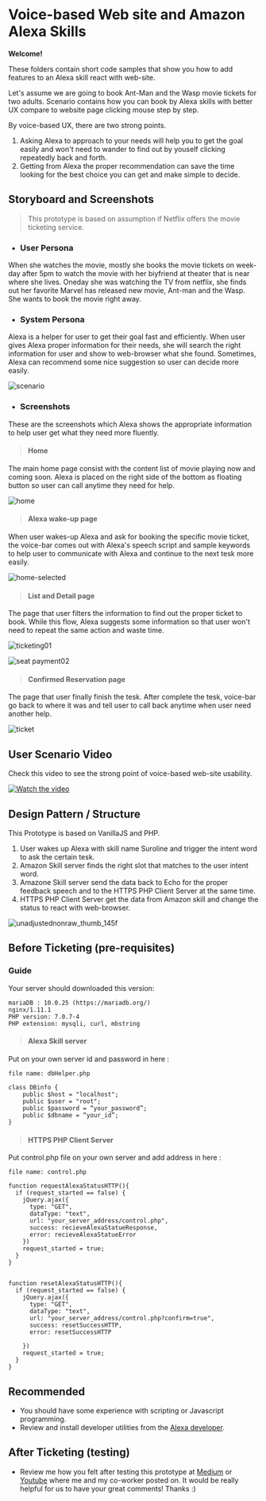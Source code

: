 # Voice-based Web site and Amazon Alexa Skills

**Welcome!**

These folders contain short code samples that show you how to add features to an Alexa skill react with web-site. 

Let's assume we are going to book Ant-Man and the Wasp movie tickets for two adults. 
Scenario contains how you can book by Alexa skills with better UX compare to website page clicking mouse step by step.  

By voice-based UX, there are two strong points.

1. Asking Alexa to approach to your needs will help you to get the goal easily and won't need to wander to find out by youself clicking repeatedly back and forth.
2. Getting from Alexa the proper recommendation can save the time looking for the best choice you can get and make simple to decide.


## Storyboard and Screenshots

>This prototype is based on assumption if Netflix offers the movie ticketing service.

* <h3>User Persona</h3>

When she watches the movie, mostly she books the movie tickets on week-day after 5pm to watch the movie with her biyfriend at theater that is near where she lives. Oneday she was watching the TV from netflix, she finds out her favorite Marvel has released new movie, Ant-man and the Wasp. She wants to book the movie right away.

* <h3>System Persona</h3>

Alexa is a helper for user to get their goal fast and efficiently. When user gives Alexa proper information for their needs, she will search the right information for user and show to web-browser what she found. Sometimes, Alexa can recommend some nice suggestion so user can decide more easily. 

![scenario](https://user-images.githubusercontent.com/37642778/49683833-8daf7400-fb0e-11e8-9d7b-246c3f54c1f1.jpg)

* <h3>Screenshots</h3>

These are the screenshots which Alexa shows the appropriate information to help user get what they need more fluently.

> <h4>Home</h4>

The main home page consist with the content list of movie playing now and coming soon. Alexa is placed on the right side of the bottom as floating button so user can call anytime they need for help.

![home](https://user-images.githubusercontent.com/37642778/49841954-03605c00-fdfd-11e8-8c04-393f58d62e47.png)

> <h4>Alexa wake-up page</h4>

When user wakes-up Alexa and ask for booking the specific movie ticket, the voice-bar comes out with Alexa's speech script and sample keywords to help user to communicate with Alexa and continue to the next tesk more easily. 

![home-selected](https://user-images.githubusercontent.com/37642778/49684568-cbb19580-fb18-11e8-9896-9f652da91eff.png)

> <h4>List and Detail page</h4>

The page that user filters the information to find out the proper ticket to book. While this flow, Alexa suggests some information so that user won't need to repeat the same action and waste time.

![ticketing01](https://user-images.githubusercontent.com/37642778/49684573-d835ee00-fb18-11e8-8c1f-8c7827069711.png)

![seat payment02](https://user-images.githubusercontent.com/37642778/49684570-d0764980-fb18-11e8-90c1-b9a6eb023746.png)

> <h4>Confirmed Reservation page</h4>

The page that user finally finish the tesk. After complete the tesk, voice-bar go back to where it was and tell user to call back anytime when user need another help.

![ticket](https://user-images.githubusercontent.com/37642778/49841811-5ede1a00-fdfc-11e8-816c-69dadbb25582.png)


## User Scenario Video

Check this video to see the strong point of voice-based web-site usability. 

[![Watch the video](https://user-images.githubusercontent.com/37642778/49875062-6dabe780-fe63-11e8-9ae1-91532b27500e.png)](https://youtu.be/E3y8jG2AI04)




## Design Pattern / Structure

This Prototype is based on VanillaJS and PHP.

1. User wakes up Alexa with skill name Suroline and trigger the intent word to ask the certain tesk.
2. Amazon Skill server finds the right slot that matches to the user intent word.
3. Amazone Skill server send the data back to Echo for the proper feedback speech and to the HTTPS PHP Client Server at the same time.
4. HTTPS PHP Client Server get the data from Amazon skill and change the status to react with web-browser.

  
![unadjustednonraw_thumb_145f](https://user-images.githubusercontent.com/37642778/49697990-5f5e9100-fc01-11e8-9af9-daf78ab3de89.jpg)



## Before Ticketing (pre-requisites)

### Guide

Your server should downloaded this version: 

```
mariaDB : 10.0.25 (https://mariadb.org/)
nginx/1.11.1
PHP version: 7.0.7-4
PHP extension: mysqli, curl, mbstring
```


> <h4>Alexa Skill server</h4>

Put on your own server id and password in here :

```
file name: dbHelper.php

class DBinfo {
    public $host = "localhost";
    public $user = "root";
    public $password = “your_password”;
    public $dbname = “your_id”;
}
```


> <h4>HTTPS PHP Client Server</h4>


Put control.php file on your own server and add address in here : 

```
file name: control.php

function requestAlexaStatusHTTP(){
  if (request_started == false) {
    jQuery.ajax({
      type: "GET",
      dataType: "text",
      url: "your_server_address/control.php",
      success: recieveAlexaStatueResponse,
      error: recieveAlexaStatueError
    })
    request_started = true;
  }
}


function resetAlexaStatusHTTP(){
  if (request_started == false) {
    jQuery.ajax({
      type: "GET",
      dataType: "text",
      url: "your_server_address/control.php?confirm=true",
      success: resetSuccessHTTP,
      error: resetSuccessHTTP

    })
    request_started = true;
  }
}
```


## Recommended
* You should have some experience with scripting or Javascript programming.
* Review and install developer utilities from the [Alexa developer](https://developer.amazon.com/alexa/).


## After Ticketing (testing)
* Review me how you felt after testing this prototype at [Medium](https://medium.com/@cocosince17) or [Youtube](https://youtube.com) where me and my co-worker posted on. It would be really helpful for us to have your great comments! Thanks :)




